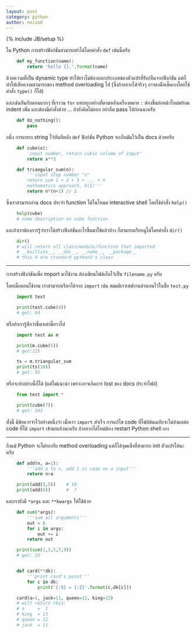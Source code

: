 ```yaml
---
layout: post
category: python
author: neizod
---
```

{% include JB/setup %}

ใน Python การสร้างฟังก์ชันสามารถทำได้โดยคำสั่ง `def` เช่นนี้ครับ

```python
    def my_function(name):
        return 'hello {}.'.format(name)
```

ด้วยความที่เป็น dynamic type ทำให้เราไม่ต้องบอกประเภทของตัวแปรที่รับ/คืนจากฟังก์ชัน แต่ก็ทำให้เสียความสามารถของ method overloading ไป (ซึ่งถ้าอยากได้จริงๆ อาจลงมือเช็คเองโดยใช้คำสั่ง `type()` ก็ได้)

และเช่นกันกับตอนแรกๆ ที่เราวน `for` แทบทุกอย่างที่ตามหลังเครื่องหมาย `:` ต้องขึ้นย่อหน้าใหม่พร้อม indent เพิ่ม และต้องมีคำสั่งด้วย ... ถ้ายังคิดไม่ออก อย่าลืม pass ไปก่อนนะครับ

```python
    def do_nothing():
        pass
```

อนึ่ง การแทรก string ไว้ทันทีหลัง `def` ฟังก์ชัน Python จะเก็บมันไว้เป็น docs ด้วยครับ

```python
    def cube(x):
        'input number, return cubic volume of input'
        return x**3

    def triangular_sum(n):
        '''input stop number "n"
        return sum 1 + 2 + 3 + ... + n
        mathematics approach, O(1)'''
        return n*(n+1) // 2
```

ซึ่งเราสามารถอ่าน docs ประจำ function ได้ในโหมด interactive shell โดยใช้คำสั่ง `help()`

```python
    help(cube)
    # some description on cube function
```

และถ้าเราต้องการรู้ว่าเราได้สร้างฟังก์ชันอะไรขึ้นมาใช้แล้วบ้าง ก็สามารถเรียกดูได้โดยคำสั่ง `dir()`

```python
    dir()
    # will return all class/module/function that imported
    # __builtins__, __doc__, __name__, __package__
    # this 4 are standard python3's class
```

---

การสร้างฟังก์ชันเพื่อ import มาใช้งาน ต้องเขียนไฟล์เก็บไว้เป็น `filename.py` ครับ

โดยเมื่อตอนใช้งาน เราสามารถเรียกได้จาก `import` เช่น สมมติเราเซฟงานด้านบนไว้ในชื่อ `test.py`

```python
    import test

    print(test.cube(4))
    # get: 64
```

หรือถ้าเรารู้สึกว่าชื่อเหล่านี้ยาวไป

```python
    import test as m

    print(m.cube(5))
    # get:125

    ts = m.triangular_sum
    print(ts(10))
    # get: 55
```

หรือจะทำอย่างนี้ก็ได้ (แต่ไม่แนะนำ เพราะอาจเกิดการ lost ของ docs ประจำไฟล์)

```python
    from test import *

    print(cube(7))
    # get: 343
```

ทั้งนี้ มีข้อควรจำไว้อย่างหนึ่งว่า เมื่อเรา `import` สำเร็จ การแก้ไข code ที่ไฟล์ต้นฉบับจะไม่ส่งผลต่อ code ที่ได้ `import` เข้ามาแล้วนะครับ ถ้าอยากได้ใหม่ต้อง restart Python shell เอง

---

ถึงแม้ Python จะไม่รองรับ method overloading แต่ก็ได้จุดแข็งที่สามารถ init ตัวแปรได้นะครับ

```python
    def add(n, a=1):
        '''add a to n, add 1 in case no a input'''
        return n+a

    print(add(5,5))    # 10
    print(add(6))      #  7
```

และเรายังมี `*args` และ `**kwargs` ให้ใช้ด้วย

```python
    def sum(*args):
        '''sum all arguments'''
        out = 0
        for i in args:
            out += i
        return out

    print(sum(1,3,5,7,9))
    # get: 25


    def card(**dk):
        '''print card's point'''
        for c in dk:
            print('{:5} = {:2}'.format(c,dk[c]))

    card(a=1, jack=11, queen=12, king=13)
    # will return this:
    # a     =  1
    # king  = 13
    # queen = 12
    # jack  = 11
```
